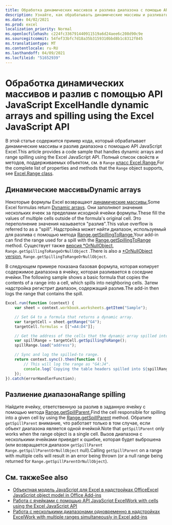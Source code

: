 ```yaml
---
title: Обработка динамических массивов и разлива диапазона с помощью API JavaScript Excel
description: Узнайте, как обрабатывать динамические массивы и разливать диапазоны с помощью API JavaScript Excel.
ms.date: 04/02/2021
ms.prod: excel
localization_priority: Normal
ms.openlocfilehash: c224fc336791440911519a6d24aee6c208d90c9e
ms.sourcegitcommit: 54fef33bfc7d18a35b3159310bbd8b1c8312f845
ms.translationtype: MT
ms.contentlocale: ru-RU
ms.lasthandoff: 04/09/2021
ms.locfileid: "51652939"
---
```

# <a name="handle-dynamic-arrays-and-spilling-using-the-excel-javascript-api"></a><span data-ttu-id="d0f38-103">Обработка динамических массивов и разлив с помощью API JavaScript Excel</span><span class="sxs-lookup"><span data-stu-id="d0f38-103">Handle dynamic arrays and spilling using the Excel JavaScript API</span></span>

<span data-ttu-id="d0f38-104">В этой статье содержится пример кода, который обрабатывает динамические массивы и разлив диапазона с помощью API JavaScript Excel.</span><span class="sxs-lookup"><span data-stu-id="d0f38-104">This article provides a code sample that handles dynamic arrays and range spilling using the Excel JavaScript API.</span></span> <span data-ttu-id="d0f38-105">Полный список свойств и методов, поддерживаемых объектом, см. в `Range` [класс Excel.Range.](/javascript/api/excel/excel.range)</span><span class="sxs-lookup"><span data-stu-id="d0f38-105">For the complete list of properties and methods that the `Range` object supports, see [Excel.Range class](/javascript/api/excel/excel.range).</span></span>

## <a name="dynamic-arrays"></a><span data-ttu-id="d0f38-106">Динамические массивы</span><span class="sxs-lookup"><span data-stu-id="d0f38-106">Dynamic arrays</span></span>

<span data-ttu-id="d0f38-107">Некоторые формулы Excel возвращают [динамические массивы.](https://support.microsoft.com/office/dynamic-array-formulas-and-spilled-array-behavior-205c6b06-03ba-4151-89a1-87a7eb36e531)</span><span class="sxs-lookup"><span data-stu-id="d0f38-107">Some Excel formulas return [Dynamic arrays](https://support.microsoft.com/office/dynamic-array-formulas-and-spilled-array-behavior-205c6b06-03ba-4151-89a1-87a7eb36e531).</span></span> <span data-ttu-id="d0f38-108">Они заполняют значения нескольких ячеек за пределами исходной ячейки формулы.</span><span class="sxs-lookup"><span data-stu-id="d0f38-108">These fill the values of multiple cells outside of the formula's original cell.</span></span> <span data-ttu-id="d0f38-109">Это переполнение значения называется "разлив".</span><span class="sxs-lookup"><span data-stu-id="d0f38-109">This value overflow is referred to as a "spill".</span></span> <span data-ttu-id="d0f38-110">Надстройка может найти диапазон, используемый для разлива с помощью метода [Range.getSpillingToRange.](/javascript/api/excel/excel.range#getspillingtorange--)</span><span class="sxs-lookup"><span data-stu-id="d0f38-110">Your add-in can find the range used for a spill with the [Range.getSpillingToRange](/javascript/api/excel/excel.range#getspillingtorange--) method.</span></span> <span data-ttu-id="d0f38-111">Существует также [версия \*OrNullObject](..//develop/application-specific-api-model.md#ornullobject-methods-and-properties), `Range.getSpillingToRangeOrNullObject` .</span><span class="sxs-lookup"><span data-stu-id="d0f38-111">There is also a [\*OrNullObject version](..//develop/application-specific-api-model.md#ornullobject-methods-and-properties), `Range.getSpillingToRangeOrNullObject`.</span></span>

<span data-ttu-id="d0f38-112">В следующем примере показана базовая формула, которая копирует содержимое диапазона в ячейку, которая разливается в соседние ячейки.</span><span class="sxs-lookup"><span data-stu-id="d0f38-112">The following sample shows a basic formula that copies the contents of a range into a cell, which spills into neighboring cells.</span></span> <span data-ttu-id="d0f38-113">Затем надстройка регистрит диапазон, содержащий разлив.</span><span class="sxs-lookup"><span data-stu-id="d0f38-113">The add-in then logs the range that contains the spill.</span></span>

```js
Excel.run(function (context) {
    var sheet = context.workbook.worksheets.getItem("Sample");

    // Set G4 to a formula that returns a dynamic array.
    var targetCell = sheet.getRange("G4");
    targetCell.formulas = [["=A4:D4"]];

    // Get the address of the cells that the dynamic array spilled into.
    var spillRange = targetCell.getSpillingToRange();
    spillRange.load("address");

    // Sync and log the spilled-to range.
    return context.sync().then(function () {
        // This will log the range as "G4:J4".
        console.log(`Copying the table headers spilled into ${spillRange.address}.`);
    });
}).catch(errorHandlerFunction);
```

## <a name="range-spilling"></a><span data-ttu-id="d0f38-114">Разлиение диапазона</span><span class="sxs-lookup"><span data-stu-id="d0f38-114">Range spilling</span></span>

<span data-ttu-id="d0f38-115">Найдите ячейку, ответственную за разлив в заданную ячейку с помощью метода [Range.getSpillParent.](/javascript/api/excel/excel.range#getspillparent--)</span><span class="sxs-lookup"><span data-stu-id="d0f38-115">Find the cell responsible for spilling into a given cell by using the [Range.getSpillParent](/javascript/api/excel/excel.range#getspillparent--) method.</span></span> <span data-ttu-id="d0f38-116">Обратите `getSpillParent` внимание, что работает только в том случае, если объект диапазона является одной ячейкой.</span><span class="sxs-lookup"><span data-stu-id="d0f38-116">Note that `getSpillParent` only works when the range object is a single cell.</span></span> <span data-ttu-id="d0f38-117">Вызов диапазона с несколькими ячейками приведет к ошибке, которая будет выброшена (или возвращается диапазон `getSpillParent` `Range.getSpillParentOrNullObject` null).</span><span class="sxs-lookup"><span data-stu-id="d0f38-117">Calling `getSpillParent` on a range with multiple cells will result in an error being thrown (or a null range being returned for `Range.getSpillParentOrNullObject`).</span></span>

## <a name="see-also"></a><span data-ttu-id="d0f38-118">См. также</span><span class="sxs-lookup"><span data-stu-id="d0f38-118">See also</span></span>

- [<span data-ttu-id="d0f38-119">Объектная модель JavaScript для Excel в надстройках Office</span><span class="sxs-lookup"><span data-stu-id="d0f38-119">Excel JavaScript object model in Office Add-ins</span></span>](excel-add-ins-core-concepts.md)
- [<span data-ttu-id="d0f38-120">Работа с ячейками с помощью API JavaScript Excel</span><span class="sxs-lookup"><span data-stu-id="d0f38-120">Work with cells using the Excel JavaScript API</span></span>](excel-add-ins-cells.md)
- [<span data-ttu-id="d0f38-121">Работа с несколькими диапазонами одновременно в надстройках Excel</span><span class="sxs-lookup"><span data-stu-id="d0f38-121">Work with multiple ranges simultaneously in Excel add-ins</span></span>](excel-add-ins-multiple-ranges.md)
